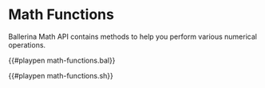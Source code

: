# Math Functions

Ballerina Math API contains methods to help you perform various numerical operations.

{{#playpen math-functions.bal}}

{{#playpen math-functions.sh}}